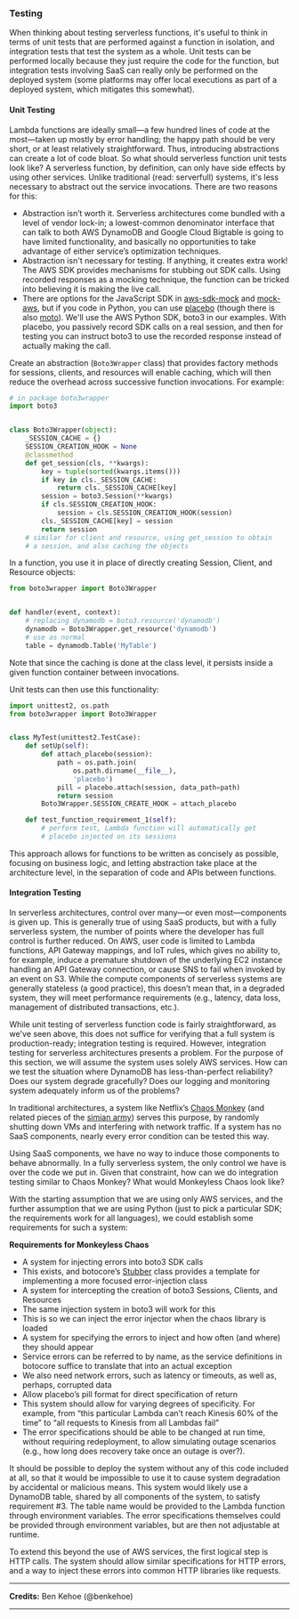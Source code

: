 <!--
title: Testing
menuText: Testing
menuOrder: 12
description: Some best practices and strategies around testing serverless apps.
layout: Doc
publish: true
-->

### Testing

When thinking about testing serverless functions, it's useful to think in terms of unit tests that are performed against a function in isolation, and integration tests that test the system as a whole.
Unit tests can be performed locally because they just require the code for the function, but integration tests involving SaaS can really only be performed on the deployed system (some platforms may offer local executions as part of a deployed system, which mitigates this somewhat).

#### Unit Testing

Lambda functions are ideally small—a few hundred lines of code at the most—taken up mostly by error handling; the happy path should be very short, or at least relatively straightforward. Thus, introducing abstractions can create a lot of code bloat. So what should serverless function unit tests look like? A serverless function, by definition, can only have side effects by using other services. Unlike traditional (read: serverfull) systems, it's less necessary to abstract out the service invocations. There are two reasons for this:

* Abstraction isn’t worth it. Serverless architectures come bundled with a level of vendor lock-in; a lowest-common denominator interface that can talk to both AWS DynamoDB and Google Cloud Bigtable is going to have limited functionality, and basically no opportunities to take advantage of either service’s optimization techniques.
* Abstraction isn't necessary for testing. If anything, it creates extra work! The AWS SDK provides mechanisms for stubbing out SDK calls. Using recorded responses as a mocking technique, the function can be tricked into believing it is making the live call.
 * There are options for the JavaScript SDK in [aws-sdk-mock](https://www.npmjs.com/package/aws-sdk-mock) and [mock-aws](https://www.npmjs.com/package/mock-aws), but if you code in Python, you can use [placebo](https://github.com/garnaat/placebo) (though there is also [moto](https://github.com/spulec/moto)). We'll use the AWS Python SDK, boto3 in our examples. With placebo, you passively record SDK calls on a real session, and then for testing you can instruct boto3 to use the recorded response instead of actually making the call.

Create an abstraction (`Boto3Wrapper` class) that provides factory methods for sessions, clients, and resources will enable caching, which will then reduce the overhead across successive function invocations. For example:

```python
# in package boto3wrapper
import boto3


class Boto3Wrapper(object):
    _SESSION_CACHE = {}
    SESSION_CREATION_HOOK = None
    @classmethod
    def get_session(cls, **kwargs):
        key = tuple(sorted(kwargs.items()))
        if key in cls._SESSION_CACHE:
            return cls._SESSION_CACHE[key]
        session = boto3.Session(**kwargs)
        if cls.SESSION_CREATION_HOOK:
            session = cls.SESSION_CREATION_HOOK(session)
        cls._SESSION_CACHE[key] = session
        return session
    # similar for client and resource, using get_session to obtain
    # a session, and also caching the objects
```

In a function, you use it in place of directly creating Session, Client, and Resource objects:

```python
from boto3wrapper import Boto3Wrapper


def handler(event, context):
    # replacing dynamodb = boto3.resource('dynamodb')
    dynamodb = Boto3Wrapper.get_resource('dynamodb')
    # use as normal
    table = dynamodb.Table('MyTable')
```
Note that since the caching is done at the class level, it persists inside a given function container between invocations.

Unit tests can then use this functionality:

```python
import unittest2, os.path
from boto3wrapper import Boto3Wrapper


class MyTest(unittest2.TestCase):
    def setUp(self):
        def attach_placebo(session):
            path = os.path.join(
                os.path.dirname(__file__),
                'placebo')
            pill = placebo.attach(session, data_path=path)
            return session
        Boto3Wrapper.SESSION_CREATE_HOOK = attach_placebo

    def test_function_requirement_1(self):
        # perform test, Lambda function will automatically get
        # placebo injected on its sessions
```

This approach allows for functions to be written as concisely as possible, focusing on business logic, and letting abstraction take place at the architecture level, in the separation of code and APIs between functions.

<!-- How unit testing in serverless needs a new perspective?
Why abstracting out service invocations is not optimal?
How can mocking / stubbing calls help?
Any challenges? -->

#### Integration Testing

In serverless architectures, control over many—or even most—components is given up. This is generally true of using SaaS products, but with a fully serverless system, the number of points where the developer has full control is further reduced. On AWS, user code is limited to Lambda functions, API Gateway mappings, and IoT rules, which gives no ability to, for example, induce a premature shutdown of the underlying EC2 instance handling an API Gateway connection, or cause SNS to fail when invoked by an event on S3. While the compute components of serverless systems are generally stateless (a good practice), this doesn’t mean that, in a degraded system, they will meet performance requirements (e.g., latency, data loss, management of distributed transactions, etc.).

While unit testing of serverless function code is fairly straightforward, as we've seen above, this does not suffice for verifying that a full system is production-ready; integration testing is required. However, integration testing for serverless architectures presents a problem. For the purpose of this section, we will assume the system uses solely AWS services. How can we test the situation where DynamoDB has less-than-perfect reliability? Does our system degrade gracefully? Does our logging and monitoring system adequately inform us of the problems?

In traditional architectures, a system like Netflix’s [Chaos Monkey](https://github.com/Netflix/SimianArmy/wiki/Chaos-Monkey) (and related pieces of the [simian army](https://github.com/Netflix/SimianArmy)) serves this purpose, by randomly shutting down VMs and interfering with network traffic. If a system has no SaaS components, nearly every error condition can be tested this way.

Using SaaS components, we have no way to induce those components to behave abnormally. In a fully serverless system, the only control we have is over the code we put in. Given that constraint, how can we do integration testing similar to Chaos Monkey? What would Monkeyless Chaos look like?

With the starting assumption that we are using only AWS services, and the further assumption that we are using Python (just to pick a particular SDK; the requirements work for all languages), we could establish some requirements for such a system:


**Requirements for Monkeyless Chaos**

* A system for injecting errors into boto3 SDK calls
 * This exists, and botocore’s [Stubber](https://github.com/boto/botocore/blob/develop/botocore/stub.py) class provides a template for implementing a more focused error-injection class
* A system for intercepting the creation of boto3 Sessions, Clients, and Resources
 * The same injection system in boto3 will work for this
 * This is so we can inject the error injector when the chaos library is loaded
* A system for specifying the errors to inject and how often (and where) they should appear
 * Service errors can be referred to by name, as the service definitions in botocore suffice to translate that into an actual exception 
 * We also need network errors, such as latency or timeouts, as well as, perhaps, corrupted data
 * Allow placebo’s pill format for direct specification of return
 * This system should allow for varying degrees of specificity. For example, from “this particular Lambda can’t reach Kinesis 60% of the time” to “all requests to Kinesis from all Lambdas fail”
 * The error specifications should be able to be changed at run time, without requiring redeployment, to allow simulating outage scenarios (e.g., how long does recovery take once an outage is over?).

It should be possible to deploy the system without any of this code included at all, so that it would be impossible to use it to cause system degradation by accidental or malicious means.
This system would likely use a DynamoDB table, shared by all components of the system, to satisfy requirement #3. The table name would be provided to the Lambda function through environment variables. The error specifications themselves could be provided through environment variables, but are then not adjustable at runtime.

To extend this beyond the use of AWS services, the first logical step is HTTP calls. The system should allow similar specifications for HTTP errors, and a way to inject these errors into common HTTP libraries like requests.

***
**Credits:** Ben Kehoe (@benkehoe)
***
